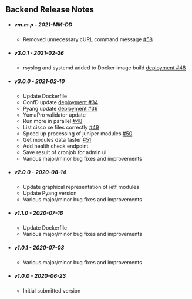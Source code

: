 ## Backend Release Notes

* ##### vm.m.p - 2021-MM-DD

  * Removed unnecessary cURL command message [#58](https://github.com/YangCatalog/sdo_analysis/issues/58)

* ##### v3.0.1 - 2021-02-26

  * rsyslog and systemd added to Docker image build [deployment #48](https://github.com/YangCatalog/deployment/issues/48)

* ##### v3.0.0 - 2021-02-10

  * Update Dockerfile
  * ConfD update [deployment #34](https://github.com/YangCatalog/deployment/issues/34)
  * Pyang update [deployment #36]( https://github.com/YangCatalog/deployment/issues/36)
  * YumaPro validator update
  * Run more in parallel [#48](https://github.com/YangCatalog/sdo_analysis/issues/48)
  * List cisco xe files correctly [#49](https://github.com/YangCatalog/sdo_analysis/issues/49)
  * Speed up processing of juniper modules [#50](https://github.com/YangCatalog/sdo_analysis/issues/50)
  * Get modules data faster [#51](https://github.com/YangCatalog/sdo_analysis/issues/51)
  * Add health check endpoint
  * Save result of cronjob for admin ui
  * Various major/minor bug fixes and improvements

* ##### v2.0.0 - 2020-08-14

  * Update graphical representation of ietf modules
  * Update Pyang version
  * Various major/minor bug fixes and improvements

* ##### v1.1.0 - 2020-07-16

  * Update Dockerfile
  * Various major/minor bug fixes and improvements

* ##### v1.0.1 - 2020-07-03

  * Various major/minor bug fixes and improvements

* ##### v1.0.0 - 2020-06-23

  * Initial submitted version
